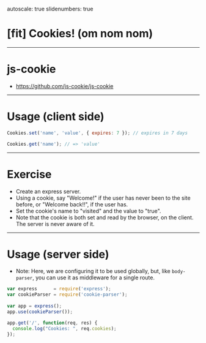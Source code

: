 autoscale: true
slidenumbers: true

# [fit] Cookies! (om nom nom)

---

# js-cookie
- https://github.com/js-cookie/js-cookie

---

# Usage (client side)

```js
Cookies.set('name', 'value', { expires: 7 }); // expires in 7 days

Cookies.get('name'); // => 'value'
```

---

# Exercise
- Create an express server.
- Using a cookie, say "Welcome!" if the user has never been to the site before, or "Welcome back!!", if the user has.
- Set the cookie's name to "visited" and the value to "true".
- Note that the cookie is both set and read by the browser, on the client. The server is never aware of it.

---

# Usage (server side)
- Note: Here, we are configuring it to be used globally, but, like `body-parser`, you can use it as middleware for a single route.

```js
var express      = require('express');
var cookieParser = require('cookie-parser');
 
var app = express();
app.use(cookieParser());

app.get('/', function(req, res) {
  console.log("Cookies: ", req.cookies);
});
```